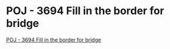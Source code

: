 # POJ - 3694 Fill in the border for bridge
[POJ - 3694 Fill in the border for bridge](https://aiwithcloud.com/2022/09/15/poj___3694_fill_in_the_border_for_bridge/)